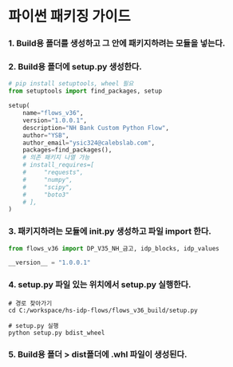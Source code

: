 # 파이썬 패키징 가이드

### 1. Build용 폴더를 생성하고 그 안에 패키지하려는 모듈을 넣는다.

### 2. Build용 폴더에 setup.py 생성한다.
```python
# pip install setuptools, wheel 필요
from setuptools import find_packages, setup

setup(
    name="flows_v36",
    version="1.0.0.1",
    description="NH Bank Custom Python Flow",
    author="YSB",
    author_email="ysic324@calebslab.com",
    packages=find_packages(),
    # 의존 패키지 나열 가능
    # install_requires=[
    #     "requests",
    #     "numpy",
    #     "scipy",
    #     "boto3"
    # ],
)
```

### 3. 패키지하려는 모듈에 __init__.py 생성하고 파일 import 한다.
```python
from flows_v36 import DP_V35_NH_금고, idp_blocks, idp_values

__version__ = "1.0.0.1"
```

### 4. setup.py 파일 있는 위치에서 setup.py 실행한다.
```shell
# 경로 찾아가기
cd C:/workspace/hs-idp-flows/flows_v36_build/setup.py

# setup.py 실행
python setup.py bdist_wheel
```

### 5. Build용 폴더 > dist폴더에 .whl 파일이 생성된다.